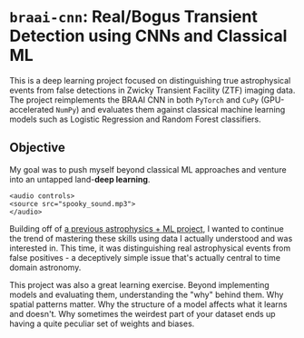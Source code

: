 # `braai-cnn`: Real/Bogus Transient Detection using CNNs and Classical ML

This is a deep learning project focused on distinguishing true astrophysical events from false detections in Zwicky Transient Facility (ZTF) imaging data. The project reimplements the BRAAI CNN in both `PyTorch` and `CuPy` (GPU-accelerated `NumPy`) and evaluates them against classical machine learning models such as Logistic Regression and Random Forest classifiers.

## Objective
My goal was to push myself beyond classical ML approaches and venture into an untapped land-**deep learning**. 
```
<audio controls>
<source src="spooky_sound.mp3">
</audio>
```
Building off of [a previous astrophysics + ML project](https://github.com/parthkotwal/Star-Class-Forest), I wanted to continue the trend of mastering these skills using data I actually understood and was interested in. This time, it was distinguishing real astrophysical events from false positives - a deceptively simple issue that's actually central to time domain astronomy.

This project was also a great learning exercise. Beyond implementing models and evaluating them, understanding the "why" behind them. Why spatial patterns matter. Why the structure of a model affects what it learns and doesn't. Why sometimes the weirdest part of your dataset ends up having a quite peculiar set of weights and biases.
